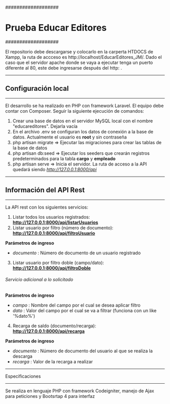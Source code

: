 ###################
#  Prueba Educar Editores
###################

El repositorio debe descargarse y colocarlo en la carperta HTDOCS de Xampp, la ruta de accceso es http://localhost/EducarEditores_JM/.
Dado el caso que el servidor apache donde se vaya a ejecutar tenga un puerto diferente al 80, este debe ingresarse después del http: .

*******************
## Configuración local
*******************

El desarrollo se ha realizado en PHP con framework Laravel. El equipo debe contar con Composer. Seguir la siguiente ejecución de comandos:

1. Crear una base de datos en el servidor MySQL local con el nombre "educareditores". Dejarla vacía
2. En el archivo .env se configuran los datos de conexión a la base de datos. Actualmente el usuario es **root** y sin contraseña
3. php artisan migrate => Ejecutar las migraciones para crear las tablas de la base de datos
4. php artisan db:seed => Ejecutar los seeders que crearán registros predeterminados para la tabla **cargo** y **empleado**
5. php artisan serve   => Inicia el servidor. La ruta de acceso a la API quedará siendo *http://127.0.0.1:8000/api*

*******************
## Información del API Rest
*******************

La API rest con los siguientes servicios:

1. Listar todos los usuarios registrados: **http://127.0.0.1:8000/api/listarUsuarios**
2. Listar usuario por filtro (número de documento): **http://127.0.0.1:8000/api/filtroUsuario**

**Parámetros de ingreso**
- *documento* : Número de documento de un usuario registrado

3. Listar usuario por filtro doble (campo/dato): **http://127.0.0.1:8000/api/filtroDoble**
###### Servicio adicional a lo solicitado

**Parámetros de ingreso**
- *campo* : Nombre del campo por el cual se desea aplicar filtro
- *dato*  : Valor del campo por el cual se va a filtrar (funciona con un like '%dato%')

4. Recarga de saldo (documento/recarga): **http://127.0.0.1:8000/api/recarga**

**Parámetros de ingreso**
- *documento* : Número de documento del usuario al que se realiza la descarga
- *recarga*   : Valor de la recarga a realizar


***************
Especificaciones
***************

Se realiza en lenguaje PHP con framework Codeigniter, manejo de Ajax para peticiones y Bootsrtap 4 para interfaz
